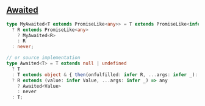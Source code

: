 ## [Awaited](https://github.com/type-challenges/type-challenges/blob/main/questions/00189-easy-awaited/README.md)

<!-- notecardId: 1739478101235 -->

```ts
type MyAwaited<T extends PromiseLike<any>> = T extends PromiseLike<infer R>
  ? R extends PromiseLike<any>
    ? MyAwaited<R>
    : R
  : never;

// or source implementation
type Awaited<T> = T extends null | undefined
  ? T
  : T extends object & { then(onfulfilled: infer R, ...args: infer _): any }
  ? R extends (value: infer Value, ...args: infer _) => any
    ? Awaited<Value>
    : never
  : T;
```
